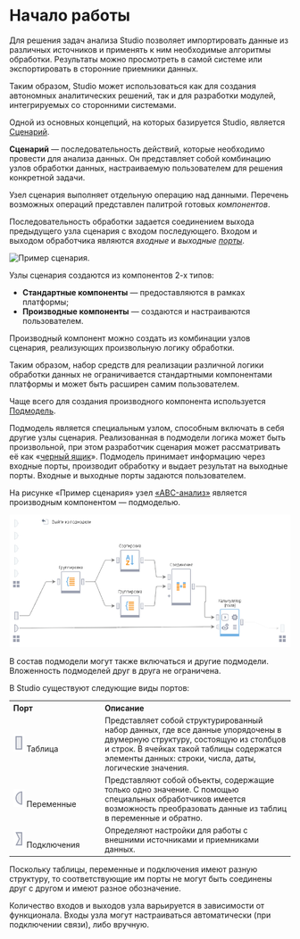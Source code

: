 # Начало работы

Для решения задач анализа Studio позволяет импортировать данные из различных источников и применять к ним необходимые алгоритмы обработки. Результаты можно просмотреть в самой системе или экспортировать в сторонние приемники данных.

Таким образом, Studio может использоваться как для создания автономных аналитических решений, так и для разработки модулей, интегрируемых со сторонними системами.

Одной из основных концепций, на которых базируется Studio, является [Сценарий](./first-scenario.md).

**Сценарий** — последовательность действий, которые необходимо провести для анализа данных. Он представляет собой комбинацию узлов обработки данных, настраиваемую пользователем для решения конкретной задачи.

Узел сценария выполняет отдельную операцию над данными. Перечень возможных операций представлен палитрой готовых *компонентов*.

Последовательность обработки задается соединением выхода предыдущего узла сценария с входом последующего. Входом и выходом обработчика являются *входные* и *выходные [порты](../scenario/ports/README.md)*.

![Пример сценария.](./readme-1.png)

Узлы сценария создаются из компонентов 2-х типов:

* **Стандартные компоненты** — предоставляются в рамках платформы;
* **Производные компоненты** — создаются и настраиваются пользователем.

Производный компонент можно создать из комбинации узлов сценария, реализующих произвольную логику обработки.

Таким образом, набор средств для реализации различной логики обработки данных не ограничивается стандартными компонентами платформы и может быть расширен самим пользователем.

Чаще всего для создания производного компонента используется [Подмодель](../processors/control/submodel.md).

Подмодель является специальным узлом, способным включать в себя другие узлы сценария. Реализованная в подмодели логика может быть произвольной, при этом разработчик сценария может рассматривать её как «[черный ящик](https://wiki.loginom.ru/articles/black-box.html)». Подмодель принимает информацию через входные порты, производит обработку и выдает результат на выходные порты. Входные и выходные порты задаются пользователем.

На рисунке «Пример сценария» узел [«ABC-анализ»](https://wiki.loginom.ru/articles/abc-analysis.html) является производным компонентом — подмоделью.

![Узлы подмодели «ABC-анализ».](./readme-2.png)

В состав подмодели могут также включаться и другие подмодели. Вложенность подмоделей друг в друга не ограничена.

В Studio существуют следующие виды портов:

<table>
    <tr>
        <th align="left" width="150">Порт</th>
        <th align="left">Описание</th>
    </tr>
    <tr>
        <td><img src="../images/icons/ports/input_table_inactive.svg"> Таблица</td>
        <td>Представляет собой структурированный набор данных, где все данные упорядочены в двумерную структуру, состоящую из столбцов и строк. В ячейках такой таблицы содержатся элементы данных: строки, числа, даты, логические значения.</td>
    </tr>
    <tr>
        <td><img src="../images/icons/ports/input_variable_inactive.svg"> Переменные</td>
        <td>Представляют собой объекты, содержащие только одно значение. С помощью специальных обработчиков имеется возможность преобразовать данные из таблиц в переменные и обратно.</td>
    </tr>
    <tr>
        <td><img src="../images/icons/ports/input_connection_inactive.svg"> Подключения</td>
        <td>Определяют настройки для работы с внешними источниками и приемниками данных.</td>
    </tr>
</table>

Поскольку таблицы, переменные и подключения имеют разную структуру, то соответствующие им порты не могут быть соединены друг с другом и имеют разное обозначение.

Количество входов и выходов узла варьируется в зависимости от функционала. Входы узла могут настраиваться автоматически (при подключении связи), либо вручную.
